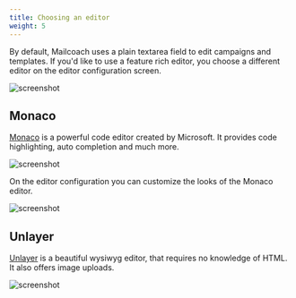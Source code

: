 ```yaml
---
title: Choosing an editor
weight: 5
---
```


By default, Mailcoach uses a plain textarea field to edit campaigns and templates. If you'd like to use a feature rich editor, you choose a different editor on the editor configuration screen.

![screenshot](/docs/laravel-mailcoach/v4/images/editors/config.png)

## Monaco

<a href="https://microsoft.github.io/monaco-editor/">Monaco</a> is a powerful code editor created by Microsoft. It
provides code highlighting, auto completion and much more.

![screenshot](/docs/laravel-mailcoach/v4/images/editors/monaco.png)

On the editor configuration you can customize the looks of the Monaco editor.

![screenshot](/docs/laravel-mailcoach/v4/images/editors/monaco-config.png)

## Unlayer

[Unlayer](https://unlayer.com) is a beautiful wysiwyg editor, that requires no knowledge of HTML. It also offers image uploads.

![screenshot](/docs/laravel-mailcoach/v4/images/editors/unlayer.png)

